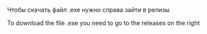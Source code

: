 Чтобы скачать файл .exe нужно справа зайти в релизы

To download the file .exe you need to go to the releases on the right
